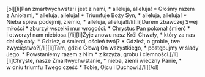 [ol][li]Pan zmartwychwstał i jest z nami, * alleluja, alleluja! * Głośmy razem z Aniołami, * alleluja, alleluja! * Triumfuje Boży Syn, * alleluja, alleluja! * Nieba śpiew podejmij, ziemio, * alleluja, alleluja![/li][li]Darem zbawczej Swej miłości * zburzył wszelki mur wrogości. * Chrystus Pan pokonał śmierć * i otworzył nam niebiosa.[/li][li]Żyje znowu nasz Król Chwały, * który za nas dał się cały. * Gdzież, o śmierci, oścień twój? * Gdzież, o grobie, twe zwycięstwo?[/li][li]Tam, gdzie Głową On wszystkiego, * postępujmy w ślady Jego. * Powstaniemy razem z Nim * z krzyża, grobu i ciemności.[/li][li]Chryste, nasze Zmartwychwstanie, * nieba, ziemi wieczny Panie, * w dniu triumfu Twego cześć * Tobie, Ojcu i Duchowi.[/li][/ol]